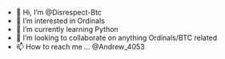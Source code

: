 - 👋 Hi, I’m @Disrespect-Btc
- 👀 I’m interested in Ordinals
- 🌱 I’m currently learning Python
- 💞️ I’m looking to collaborate on anything Ordinals/BTC related
- 📫 How to reach me ... @Andrew_4053

<!---
Disrespect-Btc/Disrespect-Btc is a ✨ special ✨ repository because its `README.md` (this file) appears on your GitHub profile.
You can click the Preview link to take a look at your changes.
--->
